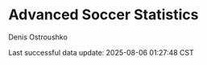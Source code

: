 # Advanced Soccer Statistics
Denis Ostroushko

<!-- gfm -->

Last successful data update: 2025-08-06 01:27:48 CST
